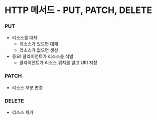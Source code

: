 
# HTTP 메서드 - PUT, PATCH, DELETE

### PUT
- 리소스를 대체
  - 리소스가 있으면 대체
  - 리소스가 없으면 생성
- 중요! 클라이언트가 리소스를 식별
  - 클라이언트가 리소스 위치를 알고 URI 지정

### PATCH
- 리소스 부분 변경

### DELETE
- 리소스 제거



